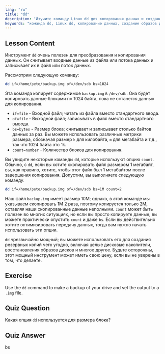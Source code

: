 ```yaml
---
lang: "ru"
title: "dd"
description: "Изучите команду Linux dd для копирования данных и создания образов дисков. Разберитесь с ее опциями, такими как if, of и bs. Начните свой путь управления данными в Linux!"
keywords: "команда dd, Linux dd, копирование данных, создание образов дисков, учебник Linux, для начинающих, руководство, резервное копирование данных"
---
```


## Lesson Content

Инструмент `dd` очень полезен для преобразования и копирования данных. Он считывает входные данные из файла или потока данных и записывает их в файл или поток данных.

Рассмотрим следующую команду:

```bash
dd if=/home/pete/backup.img of=/dev/sdb bs=1024
```

Эта команда копирует содержимое `backup.img` в `/dev/sdb`. Она будет копировать данные блоками по 1024 байта, пока не останется данных для копирования.

- `if=file` - Входной файл; читать из файла вместо стандартного ввода.
- `of=file` - Выходной файл; записывать в файл вместо стандартного вывода.
- `bs=bytes` - Размер блока; считывает и записывает столько байтов данных за раз. Вы можете использовать различные метрики размера, обозначая размер `k` для килобайта, `m` для мегабайта и т.д., так что 1024 байта это 1k.
- `count=number` - Количество блоков для копирования.

Вы увидите некоторые команды `dd`, которые используют опцию `count`. Обычно, с `dd`, если вы хотите скопировать файл размером 1 мегабайт, вы, как правило, хотите, чтобы этот файл был 1 мегабайтом после завершения копирования. Допустим, вы выполняете следующую команду:

```bash
dd if=/home/pete/backup.img of=/dev/sdb bs=1M count=2
```

Наш файл `backup.img` имеет размер 10M; однако, в этой команде мы указываем скопировать 1M 2 раза, поэтому копируется только 2M, оставляя наши скопированные данные неполными. `count` может быть полезен во многих ситуациях, но если вы просто копируете данные, вы можете практически опустить `count` и даже `bs`. Если вы действительно хотите оптимизировать передачу данных, тогда вам нужно начать использовать эти опции.

`dd` чрезвычайно мощный; вы можете использовать его для создания резервных копий чего угодно, включая целые дисковые накопители, восстановления образов дисков и многое другое. Будьте осторожны, этот мощный инструмент может иметь свою цену, если вы не уверены в том, что делаете.

## Exercise

Use the `dd` command to make a backup of your drive and set the output to a `.img` file.

## Quiz Question

Какая опция `dd` используется для размера блока?

## Quiz Answer

bs

